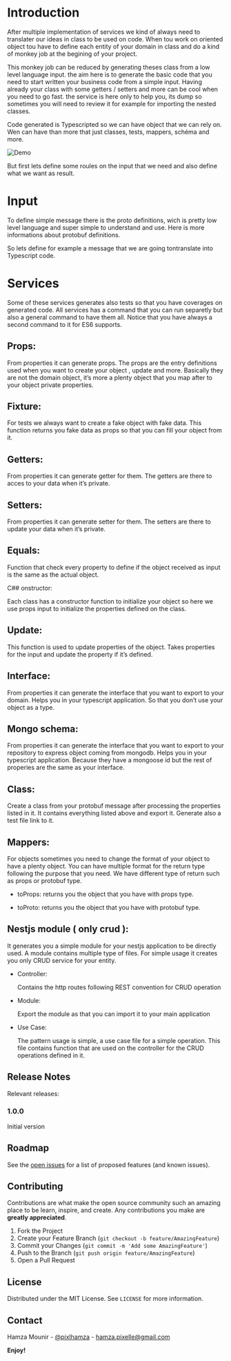 # Introduction

After multiple implementation of services we kind of always need to translater our ideas in class to be used on code. When tou work on oriented object tou have to define each entity of your domain in class and do a kind of monkey job at the begining of your project.

This monkey job can be reduced by generating theses class from a low level language input. the aim here is to generate the basic code that you need to start written your business code from a simple input. Having already your class with some getters / setters and more can be cool when you need to go fast. the service is here only to help you, its dump so sometimes you will need to review it for example for importing the nested classes.

Code generated is Typescripted so we can have object that we can rely on. Wen can have than more that just classes, tests, mappers, schéma and more.

![Demo](images/demo.gif)

But first lets define some roules on the input that we need and also define what we want as result.

# Input

To define simple message there is the proto definitions, wich is pretty low level language and super simple to understand and use. Here is more informations about protobuf definitions.

So lets define for example a message that we are going tontranslate into Typescript code.

# Services

Some of these services generates also tests so that you have coverages on generated code. All services has a command that you can run separetly but also a general command to have them all. Notice that you have always a second command to it for ES6 supports.

## Props:

From properties it can generate props. The props are the entry definitions used when you want to create your object , update and more. Basically they are not the domain object, it’s more a plenty object that you map after to your object private properties.

## Fixture:

For tests we always want to create a fake object with fake data. This function returns you fake data as props so that you can fill your object from it.

## Getters:

From properties it can generate getter for them. The getters are there to acces to your data when it’s private.

## Setters:

From properties it can generate setter for them. The setters are there to update your data when it’s private.

## Equals:

Function that check every property to define if the object received as input is the same as the actual object.

C## onstructor:

Each class has a constructor function to initialize your object so here we use props input to initialize the properties defined on the class.

## Update:

This function is used to update properties of the object. Takes properties for the input and update the property if it’s defined.

## Interface:

From properties it can generate the interface that you want to export to your domain. Helps you in your typescript application. So that you don’t use your object as a type.

## Mongo schema:

From properties it can generate the interface that you want to export to your repository to express object coming from mongodb. Helps you in your typescript application. Because they have a mongoose id but the rest of properies are the same as your interface.

## Class:

Create a class from your protobuf message after processing the properties listed in it. It contains everything listed above and export it. Generate also a test file link to it.

## Mappers:

For objects sometimes you need to change the format of your object to have a plenty object. You can have multiple format for the return type following the purpose that you need. We have different type of return such as props or protobuf type.

- toProps: returns you the object that you have with props type.

- toProto: returns you the object that you have with protobuf type.

## Nestjs module ( only crud ):

It generates you a simple module for your nestjs application to be directly used. A module contains multiple type of files. For simple usage it creates you only CRUD service for your entity.

- Controller:

  Contains the http routes following REST convention for CRUD operation

- Module:

  Export the module as that you can import it to your main application

- Use Case:

  The pattern usage is simple, a use case file for a simple operation.
  This file contains function that are used on the controller for the CRUD operations defined in it.

## Release Notes

Relevant releases:

### 1.0.0

Initial version

## Roadmap

See the [open issues](https://github.com/hamzaPixl/protobuf-ts-generator/issues) for a list of proposed features (and known issues).

## Contributing

Contributions are what make the open source community such an amazing place to be learn, inspire, and create. Any contributions you make are **greatly appreciated**.

1. Fork the Project
2. Create your Feature Branch (`git checkout -b feature/AmazingFeature`)
3. Commit your Changes (`git commit -m 'Add some AmazingFeature'`)
4. Push to the Branch (`git push origin feature/AmazingFeature`)
5. Open a Pull Request

## License

Distributed under the MIT License. See `LICENSE` for more information.

## Contact

Hamza Mounir - [@pixlhamza](https://twitter.com/pixlhamza) - hamza.pixelle@gmail.com

[contributors-shield]: https://img.shields.io/github/contributors/hamzaPixl/protobuf-ts-generator.svg?style=for-the-badge
[contributors-url]: https://github.com/hamzaPixl/protobuf-ts-generator/graphs/contributors
[forks-shield]: https://img.shields.io/github/forks/hamzaPixl/protobuf-ts-generator.svg?style=for-the-badge
[forks-url]: https://github.com/hamzaPixl/protobuf-ts-generator/network/members
[stars-shield]: https://img.shields.io/github/stars/hamzaPixl/protobuf-ts-generator.svg?style=for-the-badge
[stars-url]: https://github.com/hamzaPixl/protobuf-ts-generator/stargazers
[issues-shield]: https://img.shields.io/github/issues/hamzaPixl/protobuf-ts-generator.svg?style=for-the-badge
[issues-url]: https://github.com/hamzaPixl/protobuf-ts-generator/issues
[license-shield]: https://img.shields.io/github/license/hamzaPixl/protobuf-ts-generator.svg?style=for-the-badge
[license-url]: https://github.com/hamzaPixl/protobuf-ts-generator/blob/master/LICENSE
[linkedin-shield]: https://img.shields.io/badge/-LinkedIn-black.svg?style=for-the-badge&logo=linkedin&colorB=555
[linkedin-url]: https://www.linkedin.com/in/hamza-mounir-0a7bb6139/

**Enjoy!**
